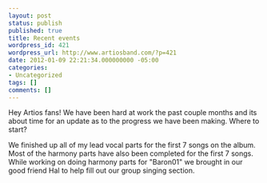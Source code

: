 ```yaml
---
layout: post
status: publish
published: true
title: Recent events
wordpress_id: 421
wordpress_url: http://www.artiosband.com/?p=421
date: 2012-01-09 22:21:34.000000000 -05:00
categories:
- Uncategorized
tags: []
comments: []
---
```

Hey Artios fans! We have been hard at work the past couple months and its about time for an update as to the progress we have been making. Where to start?

We finished up all of my lead vocal parts for the first 7 songs on the album. Most of the harmony parts have also been completed for the first 7 songs. While working on doing harmony parts for "Baron01" we brought in our good friend Hal to help fill out our group singing section.
